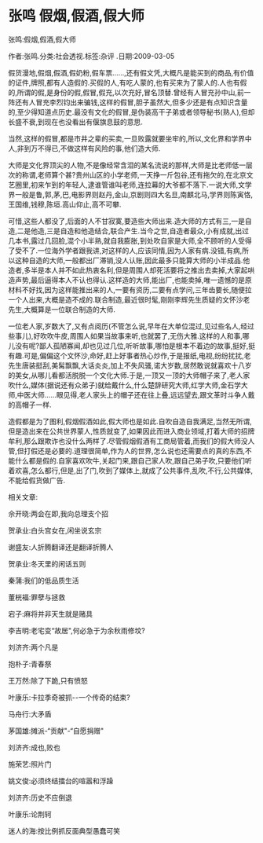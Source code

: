# 张鸣  假烟,假酒,假大师    
    
张鸣:假烟,假酒,假大师    
作者:张鸣.分类:社会透视.标签:杂评 .日期:2009-03-05    
假货漫地,假烟,假酒,假奶粉,假车票......,还有假文凭,大概凡是能买到的商品,有价值的证件,牌照,都有人造假的.买假的人,有吃人蒙的,也有买来为了蒙人的.人也有假的,所谓的假,是身份的假,假冒,假充,以次充好,冒名顶替.曾经有人冒充孙中山,前一阵还有人冒充李烈钧出来骗钱,这样的假冒,胆子虽然大,但多少还是有点知识含量的,至少得知道点历史.最没有文化的假冒,是伪装高干子弟或者领导秘书(熟人),但却长盛不衰,到现在也没看出有偃旗息鼓的意思.    
当然,这样的假冒,都是市井之辈的买卖,一旦败露就要坐牢的,所以,文化界和学界中人,非到万不得已,不做这样有风险的事,他们造大师.    
大师是文化界顶尖的人物,不是像经常含泪的某名流说的那样,大师是比老师低一层次的称谓,老师算个甚?贵州山区的小学老师,一天挣一斤包谷,还有拖欠的,在北京文艺圈里,初来乍到的年轻人,逮谁管谁叫老师,连拉幕的大爷都不落下.一说大师,文学界一般是鲁,郭,茅,巴,电影界则赵丹,金山,京剧则四大名旦,南麒北马,学界则陈寅恪,王国维,钱穆,陈垣.高山仰止,高不可攀.    
可惜,这些人都没了,后面的人不甘寂寞,要造些大师出来.造大师的方式有三,一是自造,二是他造,三是自造和他造结合,联合产生.当今之世,自造者最众,小有成就,出过几本书,露过几回脸,混个小半熟,就自我膨胀,到处吹自家是大师,全不顾听的人受得了受不了.一位海外学者跟我讲,对这样的人,应该同情,因为人家有病.没错,有病,所以这种自造的大师,一般都出厂滞销,没人认账,因此最多只能算大师的小半成品.他造者,多半是本人并不如此热衷名利,但是周围人却死活要将之推出去卖掉,大家起哄造声势,最后逼得本人不认也得认.这样造的大师,能出厂,也能卖掉,唯一遗憾的是原材料不好找,因为这样能推出来的人,一要有资历,二要有点学问,三年齿要长,随便拉一个人出来,大概是造不成的.联合制造,最近很时髦,刚刚李辉先生质疑的文怀沙老先生,大概算是一位联合制造的大师.    
一位老人家,岁数大了,又有点阅历(不管怎么说,早年在大单位混过,见过些名人,经过些事儿),好吹吹牛皮,周围人如果当故事来听,也就罢了,无伤大雅.这样的人和事,哪儿没有呢?鄙人孤陋寡闻,却也见过几位,听听故事,哪怕是根本不着边的故事,挺好,挺有趣.可是,偏偏这个文怀沙,命好,赶上好事者热心炒作,于是报纸,电视,纷纷扰扰,老先生唐装挺刮,美髯飘飘,大话炎炎,加上不失风骚,诺大岁数,居然敢说就喜欢十八岁的美女,从哪儿看都活脱脱一个文化大师.于是,一顶又一顶的大师帽子来了,老人家吹什么,媒体(据说还有众弟子)就给戴什么,什么楚辞研究大师,红学大师,金石学大师,中医大师......眼见得,老人家头上的帽子还在往上叠,远远望去,跟文革时斗争人戴的高帽子一样.    
造假都是为了图利,假烟假酒如此,假大师也是如此.自吹自造自我满足,当然无所谓,但是造出来在公共世界蒙人,性质就变了,如果因此而进入商业领域,打着大师的招牌牟利,那么跟欺诈也没什么两样了.尽管假烟假酒有工商局管着,而我们的假大师没人管,但打假还是必要的.道理很简单,作为人的世界,怎么说也还需要点的真的东西,不能什么都是假的.自家喜欢吹牛,关起门来,跟自己家人吹,跟自己弟子吹,只要他们听着欢喜,怎么都行,但是,出了门,吹到了媒体上,就成了公共事件,乱吹,不行,公共媒体,不能给假货做广告.    
    
相关文章:    
佘开晓:两会在即,我向总理支个招    
贺承业:白头宫女在,闲坐说玄宗    
谢盛友:人折腾翻译还是翻译折腾人    
贺承业:冬天里的闲话五则    
秦蒲:我们的低品质生活    
董桄福:罪孽与拯救    
宕子:麻将并非天生就是赌具    
李吉明:老宅变“故居",何必急于为余秋雨修坟?    
刘济齐:两个凡是    
抱朴子:青春祭    
王万然:除了下跪,只有愤怒    
叶康乐:卡拉季奇被抓--一个传奇的结束?    
马舟行:大矛盾    
茅国雄:摊派-“贡献"-“自愿捐赠"    
刘济齐:成也,败也    
施荣艺:照片门    
姚文俊:必须终结擂台的喧嚣和浮躁    
刘济齐:历史不应倒退    
叶康乐:论荆轲    
迷人的海:按比例抓反面典型愚蠢可笑